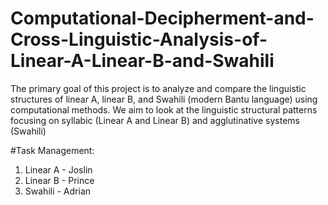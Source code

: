 # Computational-Decipherment-and-Cross-Linguistic-Analysis-of-Linear-A-Linear-B-and-Swahili
The primary goal of this project is to analyze and compare the linguistic structures of linear A, linear B, and Swahili (modern Bantu language) using computational methods. We aim to look at the linguistic structural patterns focusing on syllabic (Linear A and Linear B) and agglutinative systems (Swahili)

#Task Management:
1. Linear A - Joslin
2. Linear B - Prince
3. Swahili - Adrian 
